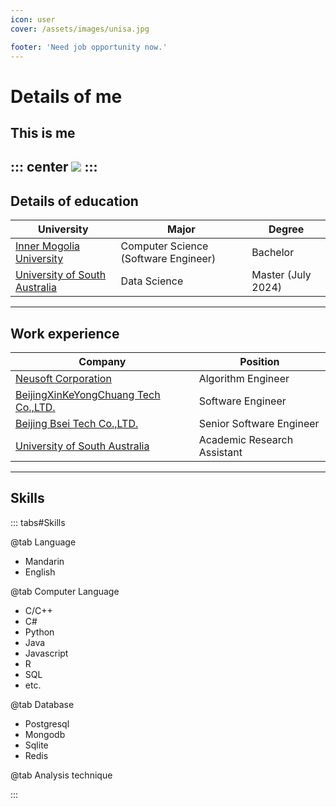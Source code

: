 ```yaml
---
icon: user
cover: /assets/images/unisa.jpg

footer: 'Need job opportunity now.'
---
```

# Details of me
## This is me
::: center
![](/haiyue.jpg)
:::
-----
## Details of education

| University | Major | Degree |
| - | - | - |
|[Inner Mogolia University](https://www.imu.edu.cn/index.htm) | Computer Science (Software Engineer) | Bachelor |
| [University of South Australia](https://www.unisa.edu.au/) | Data Science | Master (July 2024) |

-----
## Work experience

| Company | Position |
| - | - |
|[Neusoft Corporation](https://www.neusoft.com/cn/) | Algorithm Engineer |
| [BeijingXinKeYongChuang Tech Co.,LTD.](http://www.polygraph.cn/contact.asp) | Software Engineer |
| [Beijing Bsei Tech Co.,LTD.](http://www.bsei.com.cn/) | Senior Software Engineer |
| [University of South Australia](https://unisa.edu.au/) | Academic Research Assistant |

-----
## Skills

::: tabs#Skills

@tab Language
- Mandarin
- English

@tab Computer Language
- C/C++ 
- C#
- Python
- Java
- Javascript
- R
- SQL
- etc.

@tab Database
- Postgresql
- Mongodb
- Sqlite
- Redis

@tab Analysis technique

:::


